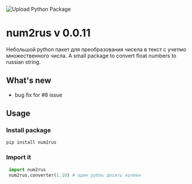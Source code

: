 ![Upload Python Package](https://github.com/terean-dspd/numbers-2-rus/workflows/Upload%20Python%20Package/badge.svg)
# num2rus v 0.0.11

Небольшой python пакет для преобразования чисела в текст с учетмо множественного числа. 
A small package to convert float numbers to russian string.

## What's new
- bug fix for #8 issue

## Usage

### Install package

`pip install num2rus`

### Import it

```python
 import num2rus
 num2rus.converter(1.10) # один рубль десять копеек
```
